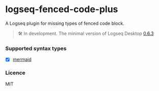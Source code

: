 # logseq-fenced-code-plus

A Logseq plugin for missing types of fenced code block.

> 🛠 In development. The minimal version of Logseq Desktop [0.6.3](https://github.com/logseq/logseq/releases)

### Supported syntax types

- [x] [mermaid](https://mermaid-js.github.io/mermaid/#/)

### Licence

MIT